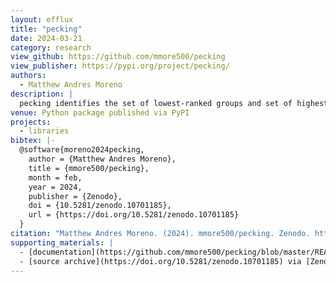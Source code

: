 ```yaml
---
layout: efflux
title: "pecking"
date: 2024-03-21
category: research
view_github: https://github.com/mmore500/pecking
view_publisher: https://pypi.org/project/pecking/
authors:
  - Matthew Andres Moreno
description: |
  pecking identifies the set of lowest-ranked groups and set of highest-ranked groups in a dataset using nonparametric statistical tests
venue: Python package published via PyPI
projects:
  - libraries
bibtex: |-
  @software{moreno2024pecking,
    author = {Matthew Andres Moreno},
    title = {mmore500/pecking},
    month = feb,
    year = 2024,
    publisher = {Zenodo},
    doi = {10.5281/zenodo.10701185},
    url = {https://doi.org/10.5281/zenodo.10701185}
  }
citation: "Matthew Andres Moreno. (2024). mmore500/pecking. Zenodo. https://doi.org/10.5281/zenodo.10701185"
supporting_materials: |
  - [documentation](https://github.com/mmore500/pecking/blob/master/README.md) [via GitHub <i class="icon-github-1"></i>](https://github.com/)
  - [source archive](https://doi.org/10.5281/zenodo.10701185) via [Zenodo *z*](https://zenodo.org)
---
```

